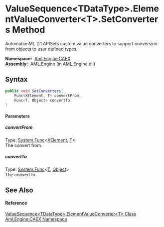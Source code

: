 ValueSequence&lt;TDataType>.ElementValueConverter&lt;T>.SetConverters Method
============================================================================
AutomationML 2.1 APISets custom value converters to support conversion from objects to user defined types.

  **Namespace:**  [Aml.Engine.CAEX][1]  
  **Assembly:**  AML.Engine (in AML.Engine.dll)

Syntax
------

```csharp
public void SetConverters(
	Func<XElement, T> convertFrom,
	Func<T, Object> convertTo
)
```

#### Parameters

##### *convertFrom*
Type: [System.Func][2]&lt;[XElement][3], [T][4]>  
The convert from.

##### *convertTo*
Type: [System.Func][2]&lt;[T][4], [Object][5]>  
The convert to.


See Also
--------

#### Reference
[ValueSequence&lt;TDataType>.ElementValueConverter&lt;T> Class][4]  
[Aml.Engine.CAEX Namespace][1]  

[1]: ../README.md
[2]: https://docs.microsoft.com/dotnet/api/system.func-2
[3]: https://docs.microsoft.com/dotnet/api/system.xml.linq.xelement
[4]: README.md
[5]: https://docs.microsoft.com/dotnet/api/system.object
[6]: https://www.automationml.org
[7]: ../../icons/logoShade.png